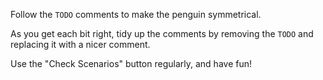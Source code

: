 Follow the `TODO` comments to make the penguin symmetrical.

As you get each bit right, tidy up the comments by removing the `TODO` and replacing it with a nicer comment.

Use the "Check Scenarios" button regularly, and have fun!
